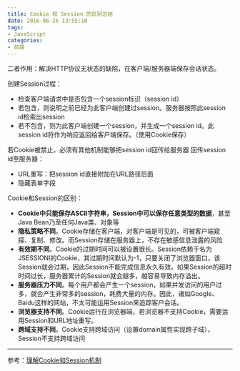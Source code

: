 ```yaml
---
title: Cookie 和 Session 的区别总结
date: 2016-06-26 13:55:10
tags:
- JavaScript
categories:
- 前端
---
```

二者作用：解决HTTP协议无状态的缺陷，在客户端/服务器端保存会话状态。
<!-- more -->
创建Session过程：
- 检查客户端请求中是否包含一个session标识（session id）
- 若包含，则说明之前已经为此客户端创建过session。服务器按照此session id检索出session
- 若不包含，则为此客户端创建一个session，并生成一个session id。此session id将作为响应返回给客户端保存。（使用Cookie保存）

若Cookie被禁止，必须有其他机制能够把session id回传给服务器
回传session id至服务器：

- URL重写：把session id直接附加在URL路径后面
- 隐藏表单字段

Cookie和Session的区别：
- **Cookie中只能保存ASCII字符串，Session中可以保存任意类型的数据**，甚至Java Bean乃至任何Java类、对象等
- **隐私策略不同**。Cookie存储在客户端，对客户端是可见的，可被客户端窥探、复制、修改。而Session存储在服务器上，不存在敏感信息泄露的风险
- **有效期不同**。Cookie的过期时间可以被设置很长。Session依赖于名为JSESSIONI的Cookie，其过期时间默认为-1，只要关闭了浏览器窗口，该Session就会过期，因此Session不能完成信息永久有效。如果Session的超时时间过长，服务器累计的Session就会越多，越容易导致内存溢出。
- **服务器压力不同**。每个用户都会产生一个session，如果并发访问的用户过多，就会产生非常多的session，耗费大量的内存。因此，诸如Google、Baidu这样的网站，不太可能运用Session来追踪客户会话。
- **浏览器支持不同**。Cookie运行在浏览器端，若浏览器不支持Cookie，需要运用Session和URL地址重写。
- **跨域支持不同**。Cookie支持跨域访问（设置domain属性实现跨子域），Session不支持跨域访问

------------
参考：[理解Cookie和Session机制](http://www.lai18.com/content/7450273.html)

